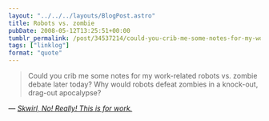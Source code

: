 ```yaml
---
layout: "../../../layouts/BlogPost.astro"
title: Robots vs. zombie
pubDate: 2008-05-12T13:25:51+00:00
tumblr_permalink: /post/34537214/could-you-crib-me-some-notes-for-my-work-related
tags: ["linklog"]
format: "quote"
---
```


> Could you crib me some notes for my work-related robots vs. zombie debate later today? Why would robots defeat zombies in a knock-out, drag-out apocalypse?

— <cite>[Skwirl, _No! Really! This is for work._](https://ask.metafilter.com/91159/No-Really-This-is-for-work)</cite>
